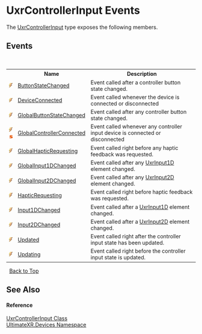 # UxrControllerInput Events
 

The <a href="T_UltimateXR_Devices_UxrControllerInput">UxrControllerInput</a> type exposes the following members.


## Events
&nbsp;<table><tr><th></th><th>Name</th><th>Description</th></tr><tr><td>![Public event](media/pubevent.gif "Public event")</td><td><a href="E_UltimateXR_Devices_UxrControllerInput_ButtonStateChanged">ButtonStateChanged</a></td><td>
Event called after a controller button state changed.</td></tr><tr><td>![Public event](media/pubevent.gif "Public event")</td><td><a href="E_UltimateXR_Devices_UxrControllerInput_DeviceConnected">DeviceConnected</a></td><td>
Event called whenever the device is connected or disconnected</td></tr><tr><td>![Public event](media/pubevent.gif "Public event")</td><td><a href="E_UltimateXR_Devices_UxrControllerInput_GlobalButtonStateChanged">GlobalButtonStateChanged</a></td><td>
Event called after any controller button state changed.</td></tr><tr><td>![Public event](media/pubevent.gif "Public event")![Static member](media/static.gif "Static member")</td><td><a href="E_UltimateXR_Devices_UxrControllerInput_GlobalControllerConnected">GlobalControllerConnected</a></td><td>
Event called whenever any controller input device is connected or disconnected</td></tr><tr><td>![Public event](media/pubevent.gif "Public event")</td><td><a href="E_UltimateXR_Devices_UxrControllerInput_GlobalHapticRequesting">GlobalHapticRequesting</a></td><td>
Event called right before any haptic feedback was requested.</td></tr><tr><td>![Public event](media/pubevent.gif "Public event")</td><td><a href="E_UltimateXR_Devices_UxrControllerInput_GlobalInput1DChanged">GlobalInput1DChanged</a></td><td>
Event called after any <a href="T_UltimateXR_Devices_UxrInput1D">UxrInput1D</a> element changed.</td></tr><tr><td>![Public event](media/pubevent.gif "Public event")</td><td><a href="E_UltimateXR_Devices_UxrControllerInput_GlobalInput2DChanged">GlobalInput2DChanged</a></td><td>
Event called after any <a href="T_UltimateXR_Devices_UxrInput2D">UxrInput2D</a> element changed.</td></tr><tr><td>![Public event](media/pubevent.gif "Public event")</td><td><a href="E_UltimateXR_Devices_UxrControllerInput_HapticRequesting">HapticRequesting</a></td><td>
Event called right before haptic feedback was requested.</td></tr><tr><td>![Public event](media/pubevent.gif "Public event")</td><td><a href="E_UltimateXR_Devices_UxrControllerInput_Input1DChanged">Input1DChanged</a></td><td>
Event called after a <a href="T_UltimateXR_Devices_UxrInput1D">UxrInput1D</a> element changed.</td></tr><tr><td>![Public event](media/pubevent.gif "Public event")</td><td><a href="E_UltimateXR_Devices_UxrControllerInput_Input2DChanged">Input2DChanged</a></td><td>
Event called after a <a href="T_UltimateXR_Devices_UxrInput2D">UxrInput2D</a> element changed.</td></tr><tr><td>![Public event](media/pubevent.gif "Public event")</td><td><a href="E_UltimateXR_Devices_UxrControllerInput_Updated">Updated</a></td><td>
Event called right after the controller input state has been updated.</td></tr><tr><td>![Public event](media/pubevent.gif "Public event")</td><td><a href="E_UltimateXR_Devices_UxrControllerInput_Updating">Updating</a></td><td>
Event called right before the controller input state is updated.</td></tr></table>&nbsp;
<a href="#uxrcontrollerinput-events">Back to Top</a>

## See Also


#### Reference
<a href="T_UltimateXR_Devices_UxrControllerInput">UxrControllerInput Class</a><br /><a href="N_UltimateXR_Devices">UltimateXR.Devices Namespace</a><br />